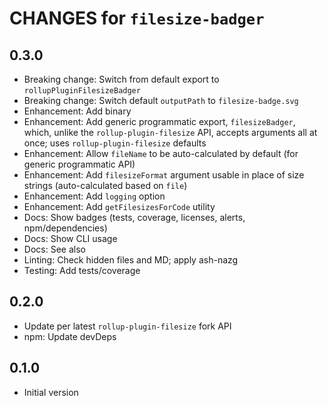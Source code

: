# CHANGES for `filesize-badger`

## 0.3.0

- Breaking change: Switch from default export to `rollupPluginFilesizeBadger`
- Breaking change: Switch default `outputPath` to `filesize-badge.svg`
- Enhancement: Add binary
- Enhancement: Add generic programmatic export, `filesizeBadger`, which,
    unlike the `rollup-plugin-filesize` API, accepts arguments all at once;
    uses `rollup-plugin-filesize` defaults
- Enhancement: Allow `fileName` to be auto-calculated by default
    (for generic programmatic API)
- Enhancement: Add `filesizeFormat` argument usable in place of size
    strings (auto-calculated based on `file`)
- Enhancement: Add `logging` option
- Enhancement: Add `getFilesizesForCode` utility
- Docs: Show badges (tests, coverage, licenses, alerts, npm/dependencies)
- Docs: Show CLI usage
- Docs: See also
- Linting: Check hidden files and MD; apply ash-nazg
- Testing: Add tests/coverage

## 0.2.0

- Update per latest `rollup-plugin-filesize` fork API
- npm: Update devDeps

## 0.1.0

- Initial version
